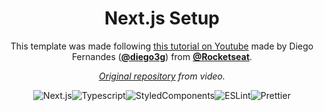 <div align="center">

# Next.js Setup
This template was made following [this tutorial on Youtube](https://www.youtube.com/watch?v=1nVUfZg2dSA) made by Diego Fernandes ([**@diego3g**](https://github.com/diego3g)) from [**@Rocketseat**](https://github.com/rocketseat).

_[Original repository](https://github.com/rocketseat-content/react-nextjs-typescript-structure) from video._

![Next.js](https://img.shields.io/badge/Next.js-111?&style=for-the-badge&logo=Next.js)![Typescript](https://img.shields.io/badge/Typescript-007acc?&style=for-the-badge&logo=Typescript)![StyledComponents](https://img.shields.io/badge/styled%20components-DB7093?&style=for-the-badge&logo=styled-components&logoColor=fff)![ESLint](https://img.shields.io/badge/ESLint-4B32C3?&style=for-the-badge&logo=ESLint)![Prettier](https://img.shields.io/badge/Prettier-F7B93E?&style=for-the-badge&logo=Prettier&logoColor=000)


</div>
